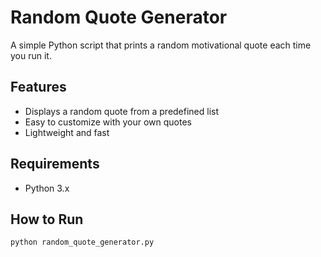 # Random Quote Generator

A simple Python script that prints a random motivational quote each time you run it.

## Features

- Displays a random quote from a predefined list
- Easy to customize with your own quotes
- Lightweight and fast

## Requirements

- Python 3.x

## How to Run

```bash
python random_quote_generator.py
